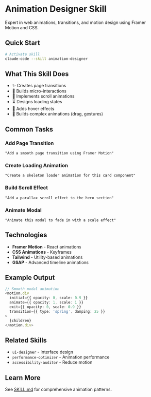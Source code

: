 # Animation Designer Skill

Expert in web animations, transitions, and motion design using Framer Motion and CSS.

## Quick Start

```bash
# Activate skill
claude-code --skill animation-designer
```

## What This Skill Does

- ✨ Creates page transitions
- 🎯 Builds micro-interactions
- 📜 Implements scroll animations
- ⏳ Designs loading states
- 🎨 Adds hover effects
- 🎪 Builds complex animations (drag, gestures)

## Common Tasks

### Add Page Transition
```
"Add a smooth page transition using Framer Motion"
```

### Create Loading Animation
```
"Create a skeleton loader animation for this card component"
```

### Build Scroll Effect
```
"Add a parallax scroll effect to the hero section"
```

### Animate Modal
```
"Animate this modal to fade in with a scale effect"
```

## Technologies

- **Framer Motion** - React animations
- **CSS Animations** - Keyframes
- **Tailwind** - Utility-based animations
- **GSAP** - Advanced timeline animations

## Example Output

```typescript
// Smooth modal animation
<motion.div
  initial={{ opacity: 0, scale: 0.9 }}
  animate={{ opacity: 1, scale: 1 }}
  exit={{ opacity: 0, scale: 0.9 }}
  transition={{ type: 'spring', damping: 25 }}
>
  {children}
</motion.div>
```

## Related Skills

- `ui-designer` - Interface design
- `performance-optimizer` - Animation performance
- `accessibility-auditor` - Reduce motion

## Learn More

See [SKILL.md](./SKILL.md) for comprehensive animation patterns.
